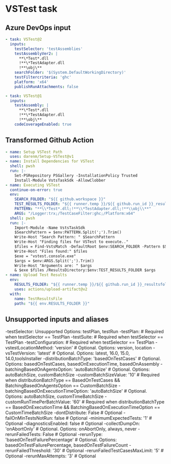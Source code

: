# VSTest task

## Azure DevOps input

```yaml
- task: VSTest@2
  inputs:
    testSelector: 'testAssemblies'
    testAssemblyVer2: |
      **\*Test*.dll
      !**\*TestAdapter.dll
      !**\obj\**
    searchFolder: '$(System.DefaultWorkingDirectory)'
    testFiltercriteria: 'ghc'
    platform: 'x64'
    publishRunAttachments: false

- task: VSTest@1
  inputs:
    testAssembly: |
      **\*Test*.dll
      !**\*TestAdapter.dll
      !**\obj\**
    codeCoverageEnabled: true
```


## Transformed Github Action

```yaml
- name: Setup VSTest Path
  uses: darenm/Setup-VSTest@v1
- name: Install Dependencies for VSTest
  shell: pwsh
  run: |-
    Set-PSRepository PSGallery -InstallationPolicy Trusted
    Install-Module VstsTaskSdk -AllowClobber
- name: Executing VSTest
  continue-on-error: true
  env:
    SEARCH_FOLDER: "${{ github.workspace }}"
    TEST_RESULTS_FOLDER: "${{ runner.temp }}/${{ github.run_id }}_resultsfolder"
    PATTERN: "**\\*Test*.dll;!**\\*TestAdapter.dll;!**\\obj\\**"
    ARGS: "/Logger:trx;/TestCaseFilter:ghc;/Platform:x64"
  shell: pwsh
  run: |-
    Import-Module -Name VstsTaskSdk
    $SearchPattern = $env:PATTERN.Split(';').Trim()
    Write-Host "Search Pattern: " $SearchPattern
    Write-Host "Finding files for VSTest to execute.."
    $files = Find-VstsMatch -DefaultRoot $env:SEARCH_FOLDER -Pattern $SearchPattern
    Write-Host "Files found:" $files
    $exe = "vstest.console.exe"
    $args = $env:ARGS.Split(';').Trim()
    Write-Host "Arguments are: " $args
    & $exe $files /ResultsDirectory:$env:TEST_RESULTS_FOLDER $args
- name: Upload Test Results
  env:
    RESULTS_FOLDER: "${{ runner.temp }}/${{ github.run_id }}_resultsfolder"
    uses: actions/upload-artifact@v2
  with:
    name: TestResultsFile
    path: "${{ env.RESULTS_FOLDER }}"
```

## Unsupported inputs and aliases
-testSelector:  Unsupported Options: testPlan, testRun
-testPlan: # Required when testSelector == TestPlan
-testSuite: # Required when testSelector == TestPlan
-testConfiguration: # Required when testSelector == TestPlan
-vstestLocationMethod: 'version' # Optional. Options: version, location
-vsTestVersion: 'latest' # Optional. Options: latest, 16.0, 15.0, 14.0,toolsInstaller
-distributionBatchType: 'basedOnTestCases' # Optional. Options: basedOnTestCases, basedOnExecutionTime, basedOnAssembly
-batchingBasedOnAgentsOption: 'autoBatchSize' # Optional. Options: autoBatchSize, customBatchSize
-customBatchSizeValue: '10' # Required when distributionBatchType == BasedOnTestCases && BatchingBasedOnAgentsOption == CustomBatchSize
-batchingBasedOnExecutionTimeOption: 'autoBatchSize' # Optional. Options: autoBatchSize, customTimeBatchSize
-customRunTimePerBatchValue: '60' # Required when distributionBatchType == BasedOnExecutionTime && BatchingBasedOnExecutionTimeOption == CustomTimeBatchSize
-dontDistribute: False # Optional
-failOnMinTestsNotRun: false # Optional
-minimumExpectedTests: '1' # Optional
-diagnosticsEnabled: false # Optional
-collectDumpOn: 'onAbortOnly' # Optional. Options: onAbortOnly, always, never
-rerunFailedTests: False # Optional
-rerunType: 'basedOnTestFailurePercentage' # Optional. Options: basedOnTestFailurePercentage, basedOnTestFailureCount
-rerunFailedThreshold: '30' # Optional
-rerunFailedTestCasesMaxLimit: '5' # Optional
-rerunMaxAttempts: '3' # Optional